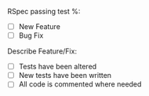 RSpec passing test %:

- [ ] New Feature  
- [ ] Bug Fix  

Describe Feature/Fix:  

- [ ] Tests have been altered  
- [ ] New tests have been written  
- [ ] All code is commented where needed  
